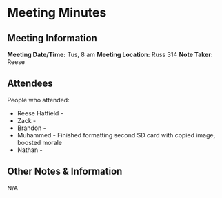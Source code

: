 # Meeting Minutes
## Meeting Information
**Meeting Date/Time:** Tus, 8 am
**Meeting Location:** Russ 314
**Note Taker:** Reese

## Attendees
People who attended:
- Reese Hatfield -
- Zack - 
- Brandon - 
- Muhammed - Finished formatting second SD card with copied image, boosted morale
- Nathan - 

## Other Notes & Information
N/A

